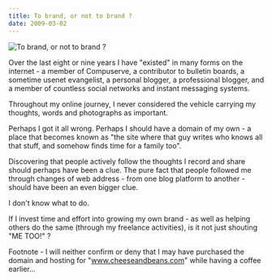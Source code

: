 ```yaml
---
title: To brand, or not to brand ?
date: 2009-03-02
---
```


![To brand, or not to brand ?](https://source.unsplash.com/jpkvklXwt98/1600x900)

Over the last eight or nine years I have "existed" in many forms on the internet - a member of Compuserve, a contributor to bulletin boards, a sometime usenet evangelist, a personal blogger, a professional blogger, and a member of countless social networks and instant messaging systems.

Throughout my online journey, I never considered the vehicle carrying my thoughts, words and photographs as important.

Perhaps I got it all wrong. Perhaps I should have a domain of my own - a place that becomes known as "the site where that guy writes who knows all that stuff, and somehow finds time for a family too".

Discovering that people actively follow the thoughts I record and share should perhaps have been a clue. The pure fact that people followed me through changes of web address - from one blog platform to another - should have been an even bigger clue.

I don't know what to do.

If I invest time and effort into growing my own brand - as well as helping others do the same (through my freelance activities), is it not just shouting "ME TOO!" ?

Footnote - I will neither confirm or deny that I may have purchased the domain and hosting for "www.cheeseandbeans.com" while having a coffee earlier...